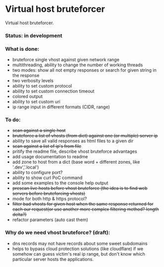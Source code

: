 # Virtual host bruteforcer
Virtual host bruteforcer.

### Status: in development

### What is done:
 - bruteforce single vhost against given network range
 - multithreading, ability to change the number of working threads
 - two modes: show all not empty responses or search for given string in the response
 - two verbosity levels
 - ability to set custom protocol
 - ability to set custom connection timeout
 - colored output
 - ability to set custom uri
 - ip range input in different formats (CIDR, range)
 
 ### To do:
 - ~~scan against a single host~~
 - ~~bruteforce a list of vhosts (from dict) against one (or multiple) server ip~~
 - ability to save all valid responses as html files to a given dir
 - ~~scan against a list of ip's from file~~
 - pritify the readme file, describe vhost bruteforce advantages
 - add usage documentation to readme
 - add zone to host from a dict (base word + different zones, like '.dev','.local')
 - ability to configure port?
 - ability to show curl PoC command
 - add some examples to the console help output
 - ~~prescan live hosts before vhost bruteforce (the idea is to find web servers before bruteforcing vhosts)~~
 - mode for both http & https protocol?
 - ~~filter bad vhosts for given host when the same response returned for each our request(or use another more complex filtering method? length delta?)~~
 - refactor parameters (auto cast them)
 
 ### Why do we need vhost bruteforce? (draft):
 - dns records may not have records about some sweet subdomains
 - helps to bypass cloud protection solutions (like cloudflare) if we somehow can guess victim's real ip range, but don't know which particular server hosts the applications.